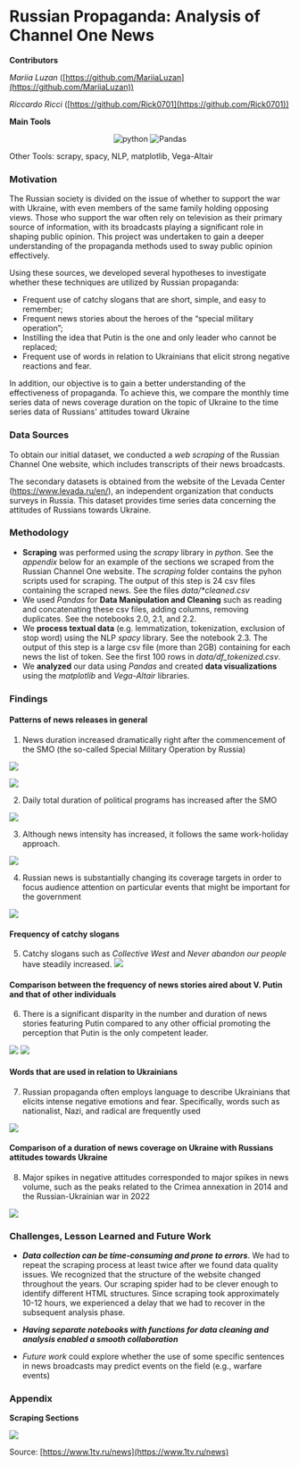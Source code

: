 # Russian Propaganda: Analysis of Channel One News

**Contributors**

*Mariia Luzan* ([https://github.com/MariiaLuzan](https://github.com/MariiaLuzan))

*Riccardo Ricci* ([https://github.com/Rick0701](https://github.com/Rick0701))

**Main Tools**

<div align="center">
<img src="https://img.shields.io/badge/python-3776AB?style=for-the-badge&logo=python&logoColor=white" alt="python" />
<img src='https://img.shields.io/badge/Pandas-150458?style=for-the-badge&logo=pandas&logoColor=white' alt='Pandas' />
</div>

Other Tools: scrapy, spacy, NLP, matplotlib, Vega-Altair

### Motivation

The Russian society is divided on the issue of whether to support the war with Ukraine, with even members of the same family holding opposing views. Those who support the war often rely on television as their primary source of information, with its broadcasts playing a significant role in shaping public opinion. This project was undertaken to gain a deeper understanding of the propaganda methods used to sway public opinion effectively.

Using these sources, we developed several hypotheses to investigate whether these techniques are utilized by Russian propaganda:

- Frequent use of catchy slogans that are short, simple, and easy to remember;
- Frequent news stories about the heroes of the “special military operation”;
- Instilling the idea that Putin is the one and only leader who cannot be replaced;
- Frequent use of words in relation to Ukrainians that elicit strong negative reactions and fear.

In addition, our objective is to gain a better understanding of the effectiveness of propaganda. To achieve this, we compare the monthly time series data of news coverage duration on the topic of Ukraine to the time series data of Russians' attitudes toward Ukraine

### Data Sources

To obtain our initial dataset, we conducted a *web scraping* of the Russian Channel One website, which includes transcripts of their news broadcasts.

The secondary datasets is obtained from the website of the Levada Center (https://www.levada.ru/en/), an independent organization that conducts surveys in Russia. This dataset provides time series data concerning the attitudes of Russians towards Ukraine.

### Methodology

- **Scraping** was performed using the *scrapy* library in *python*. See the *appendix* below for an example of the sections we scraped from the Russian Channel One website. The *scraping* folder contains the pyhon scripts used for scraping. The output of this step is 24 csv files containing the scraped news. See the files *data/\*cleaned.csv*
- We used *Pandas* for **Data Manipulation and Cleaning** such as reading and concatenating these csv files, adding columns, removing duplicates. See the notebooks 2.0, 2.1, and 2.2.
- We **process textual data** (e.g. lemmatization, tokenization, exclusion of stop word) using the NLP *spacy* library. See the notebook 2.3. The output of this step is a large csv file (more than 2GB) containing for each news the list of token. See the first 100 rows in *data/df_tokenized.csv*.
- We **analyzed** our data using *Pandas* and created **data visualizations** using the *matplotlib* and *Vega-Altair* libraries.

### Findings

#### Patterns of news releases in general

1. News duration increased dramatically right after the commencement of the SMO (the so-called Special Military Operation by Russia)

![](images/Picture1.png)

![](images/Picture2.png)

2. Daily total duration of political programs has increased after the SMO

![](images/Picture3.png)

3. Although news intensity has increased, it follows the same work-holiday approach.

![](images/Picture4.png)

4. Russian news is substantially changing its coverage targets in order to focus audience attention on particular events that might be important for the government

![](images/Picture5.png)

#### Frequency of catchy slogans

5. Catchy slogans such as *Collective West* and *Never abandon our people* have steadily increased.
   ![](images/Picture6.png)

#### Comparison between the frequency of news stories aired about V. Putin and that of other individuals

6. There is a significant disparity in the number and duration of news stories featuring Putin compared to any other official promoting the perception that Putin is the only competent leader.

![](images/Picture7.png)
![](images/Picture8.png)

#### Words that are used in relation to Ukrainians

7. Russian propaganda often employs language to describe Ukrainians that elicits intense negative emotions and fear. Specifically, words such as nationalist, Nazi, and radical are frequently used

![](images/Picture9.png)

#### Comparison of a duration of news coverage on Ukraine with Russians attitudes towards Ukraine

8. Major spikes in negative attitudes corresponded to major spikes in news volume, such as the peaks related to the Crimea annexation in 2014 and the Russian-Ukrainian war in 2022

![](images/Picture10.png)


### Challenges, Lesson Learned and Future Work

- ***Data collection can be time-consuming and prone to errors***. We had to repeat the scraping process at least twice after we found data quality issues. We recognized that the structure of the website changed throughout the years. Our scraping spider had to be clever enough to identify different HTML structures. Since scraping took approximately 10-12 hours, we experienced a delay that we had to recover in the subsequent analysis phase.
- ***Having separate notebooks with functions for data cleaning and analysis enabled a smooth collaboration***

- *Future work* could explore whether the use of some specific sentences in news broadcasts may predict events on the field (e.g., warfare events)

### Appendix

**Scraping Sections**

![](scraping/scraping_sections.png)

Source: [https://www.1tv.ru/news](https://www.1tv.ru/news)
